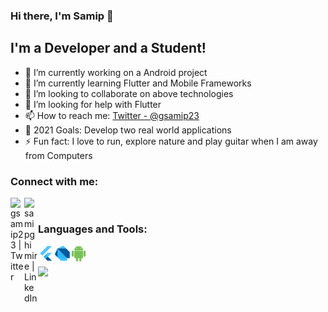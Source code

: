 ### Hi there, I'm Samip 👋

## I'm a Developer and a Student!
- 🔭 I’m currently working on a Android project
- 🌱 I’m currently learning Flutter and Mobile Frameworks
- 👯 I’m looking to collaborate on above technologies
- 🤔 I’m looking for help with Flutter
- 📫 How to reach me: [Twitter - @gsamip23][twitter]
- 🥅 2021 Goals: Develop two real world applications
- ⚡ Fun fact: I love to run, explore nature and play guitar when I am away from Computers

### Connect with me:

[<img align="left" alt="gsamip23 | Twitter" width="22px" src="https://cdn.jsdelivr.net/npm/simple-icons@v3/icons/twitter.svg" />][twitter]
[<img align="left" alt="samipghimire | LinkedIn" width="22px" src="https://cdn.jsdelivr.net/npm/simple-icons@v3/icons/linkedin.svg" />][linkedin]

<br />

### Languages and Tools:

[<img align="left" alt="Flutter" width="26px" src="https://raw.githubusercontent.com/github/explore/80688e429a7d4ef2fca1e82350fe8e3517d3494d/topics/flutter/flutter.png" />][flutter]
[<img align="left" alt="Dart" width="26px" src="https://raw.githubusercontent.com/github/explore/80688e429a7d4ef2fca1e82350fe8e3517d3494d/topics/dart/dart.png" />][dart]
[<img align="left" alt="Android" width="26px" src="https://raw.githubusercontent.com/github/explore/80688e429a7d4ef2fca1e82350fe8e3517d3494d/topics/android/android.png" />][android]


<br />
<br />

  <img src="https://github-readme-stats.vercel.app/api/top-langs/?username=gsamip23&title_color=ffffff&icon_color=ffffff&text_color=daf7dc&bg_color=4B0082&hide_langs_below=1" />
</a>


[twitter]: https://twitter.com/gsamip23
[linkedin]: https://linkedin.com/in/samipghimire
[flutter]: https://flutter.dev/
[dart]: https://dart.dev/
[android]: https://www.android.com/
